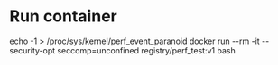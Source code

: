 # Run container
echo -1 > /proc/sys/kernel/perf_event_paranoid
docker run --rm -it --security-opt seccomp=unconfined registry/perf_test:v1 bash
